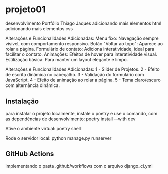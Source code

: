 # projeto01
desenvolvimento Portfólio Thiago Jaques
adicionando mais elementos html
adicionando mais elementos css

Alterações e Funcionalidades Adicionadas:
Menu fixo: Navegação sempre visível, com comportamento responsivo.
Botão "Voltar ao topo": Aparece ao rolar a página.
Formulário de contato: Adiciona interatividade, ideal para facilitar o contato.
Animações: Efeitos de hover para interatividade visual.
Estilização básica: Para manter um layout elegante e limpo.

Alterações e Funcionalidades Adicionadas:
1 - Slider de Projetos.
2 - Efeito de escrita dinâmica no cabeçalho.
3 - Validação do formulário com JavaScript.
4 - Efeito de animação ao rolar a página.
5 - Tema claro/escuro com alternância dinâmica.

## Instalação

para instalar o projeto localmente, instale o poetry e use o comando, com as dependências de desenvolvimento:
poetry install --with dev

Ative o ambiente virtual:
poetry shell

Rode o servidor local:
python manage.py runserver

## GitHub Actions
implementando o pasta .github/workflows com o arquivo django_ci.yml